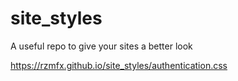 # site_styles
A useful repo to give your sites a better look

https://rzmfx.github.io/site_styles/authentication.css
